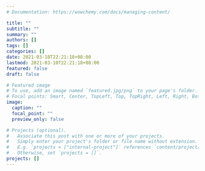 ```yaml
---
# Documentation: https://wowchemy.com/docs/managing-content/

title: ""
subtitle: ""
summary: ""
authors: []
tags: []
categories: []
date: 2021-03-10T22:21:18+08:00
lastmod: 2021-03-10T22:21:18+08:00
featured: false
draft: false

# Featured image
# To use, add an image named `featured.jpg/png` to your page's folder.
# Focal points: Smart, Center, TopLeft, Top, TopRight, Left, Right, BottomLeft, Bottom, BottomRight.
image:
  caption: ""
  focal_point: ""
  preview_only: false

# Projects (optional).
#   Associate this post with one or more of your projects.
#   Simply enter your project's folder or file name without extension.
#   E.g. `projects = ["internal-project"]` references `content/project/deep-learning/index.md`.
#   Otherwise, set `projects = []`.
projects: []
---
```

